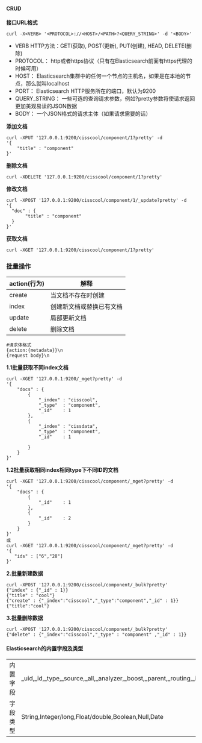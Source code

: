 #### CRUD
**接口URL格式**
```
curl -X<VERB> '<PROTOCOL>://<HOST>/<PATH>?<QUERY_STRING>' -d '<BODY>'  
```
- VERB HTTP方法：GET(获取), POST(更新), PUT(创建), HEAD, DELETE(删除)
- PROTOCOL： http或者https协议（只有在Elasticsearch前面有https代理的时候可用）
- HOST： Elasticsearch集群中的任何一个节点的主机名，如果是在本地的节点，那么就叫localhost
- PORT： Elasticsearch HTTP服务所在的端口，默认为9200
- QUERY_STRING： 一些可选的查询请求参数，例如?pretty参数将使请求返回更加美观易读的JSON数据
- BODY： 一个JSON格式的请求主体（如果请求需要的话）

**添加文档**
```
curl -XPUT '127.0.0.1:9200/cisscool/component/1?pretty' -d 
'{
    "title" : "component"
}'
```
**删除文档**
```
curl -XDELETE '127.0.0.1:9200/cisscool/component/1?pretty'
```
**修改文档**
```
curl -XPOST '127.0.0.1:9200/cisscool/component/1/_update?pretty' -d 
'{
  "doc" : {
       "title" : "component"
  }
}'
```
**获取文档**
```
curl -XGET '127.0.0.1:9200/cisscool/component/1?pretty'
```
### 批量操作
|action(行为)|解释|
|----|----|
|create|当文档不存在时创建|
|index|创建新文档或替换已有文档|
|update|局部更新文档|
|delete|删除文档|
```
#请求体格式
{action:{metadata}}\n
{request body}\n
```

**1.1批量获取不同index文档**
```
curl -XGET '127.0.0.1:9200/_mget?pretty' -d
'{
    "docs" : {
        {
            "_index" : "cisscool",
            "_type"  : "component",
            "_id"    : 1
        },
        {
            "_index" : "cissdata",
            "_type"  : "component",
            "_id"    : 1
            
        }
    }
}'
```
**1.2批量获取相同index相同type下不同ID的文档**
```
curl -XGET '127.0.0.1:9200/cisscool/component/_mget?pretty' -d
'{
    "docs" : {
        {
            "_id"    : 1
        },
        {
            "_id"    : 2
        }
    }
}'
或
curl -XGET '127.0.0.1:9200/cisscool/component/_mget?pretty' -d
'{
   "ids" : ["6","28"]
}'
```

**2.批量新建数据**
```
curl -XPOST '127.0.0.1:9200/cisscool/component/_bulk?pretty'
{"index" : {"_id" : 1}}
{"title" : "cool"}
{"create" : {"_index":"cisscool","_type":"component","_id" : 1}}
{"title":"cool"}

```
**3.批量删除数据**
```
curl -XPOST '127.0.0.1:9200/cisscool/component/_bulk?pretty'
{"delete" : {"_index":"cisscool","_type" : "component" ,"_id" : 1}}
```



#### Elasticsearch的内置字段及类型
|||
|--|--|
|内置字段|_uid,_id,_type,_source,_all,_analyzer,_boost,_parent,_routing,_index,_size,_timestamp,_ttl|
|字段类型|String,Integer/long,Float/double,Boolean,Null,Date|